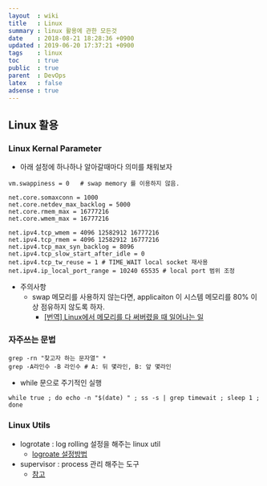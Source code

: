```yaml
---
layout  : wiki
title   : Linux 
summary : linux 활용에 관한 모든것
date    : 2018-08-21 18:28:36 +0900
updated : 2019-06-20 17:37:21 +0900
tags    : linux
toc     : true
public  : true
parent  : DevOps
latex   : false
adsense : true
---
```


## Linux 활용

### Linux Kernal Parameter

* 아래 설정에 하나하나 알아갈때마다 의미를 채워보자
 
```
vm.swappiness = 0	# swap memory 를 이용하지 않음. 
 
net.core.somaxconn = 1000
net.core.netdev_max_backlog = 5000
net.core.rmem_max = 16777216
net.core.wmem_max = 16777216
 
net.ipv4.tcp_wmem = 4096 12582912 16777216
net.ipv4.tcp_rmem = 4096 12582912 16777216
net.ipv4.tcp_max_syn_backlog = 8096
net.ipv4.tcp_slow_start_after_idle = 0
net.ipv4.tcp_tw_reuse = 1 # TIME_WAIT local socket 재사용
net.ipv4.ip_local_port_range = 10240 65535 # local port 범위 조정
```

* 주의사항
	* swap 메모리를 사용하지 않는다면, applicaiton 이 시스템 메모리를 80% 이상 점유하지 않도록 하자.
		* [[번역] Linux에서 메모리를 다 써버렸을 때 일어나는 일](https://medium.com/@EJSohn/%EB%B2%88%EC%97%AD-linux%EC%97%90%EC%84%9C-%EB%A9%94%EB%AA%A8%EB%A6%AC%EB%A5%BC-%EB%8B%A4-%EC%8D%A8%EB%B2%84%EB%A0%B8%EC%9D%84-%EB%95%8C-%EC%9D%BC%EC%96%B4%EB%82%98%EB%8A%94-%EC%9D%BC-9dadba29c89c?fbclid=IwAR1RSqZZReZdsexmbhRvf_bjMqyP8Sz-z7NhOd0Q9cXGqo1zvQf6Bf99mAY) 

### 자주쓰는 문법


```
grep -rn "찾고자 하는 문자열" *
grep -A라인수 -B 라인수 # A: 뒤 몇라인, B: 앞 몇라인
```

* while 문으로 주기적인 실행

```
while true ; do echo -n "$(date) " ; ss -s | grep timewait ; sleep 1 ; done
```

### Linux Utils

* logrotate : log rolling 설정을 해주는 linux util
	* [logroate 설정방법](https://www.manualfactory.net/10547)
* supervisor : process 관리 해주는 도구 
	* [참고](https://jwkcp.github.io/2016/11/07/how-to-use-supervisor-in-one-minute/)
